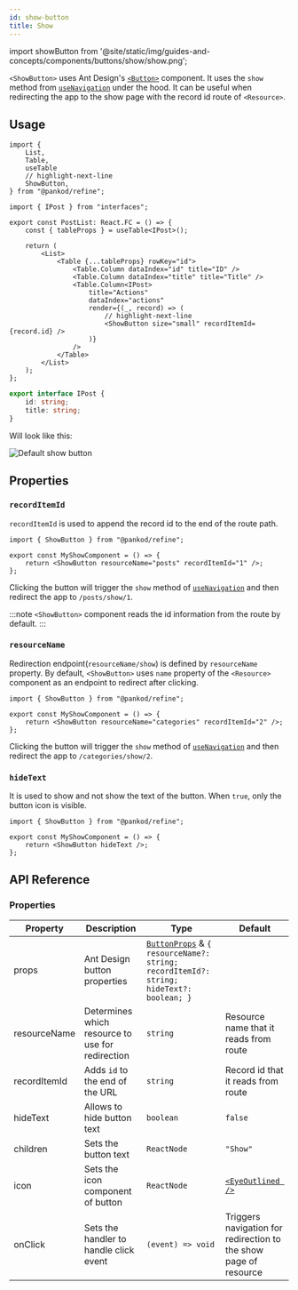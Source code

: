 ```yaml
---
id: show-button
title: Show
---
```


import showButton from '@site/static/img/guides-and-concepts/components/buttons/show/show.png';

`<ShowButton>` uses Ant Design's [`<Button>`](https://ant.design/components/button/) component. It uses the `show` method from [`useNavigation`](/api-references/hooks/navigation/useNavigation.md) under the hood. It can be useful when redirecting the app to the show page with the record id route of `<Resource>`.

## Usage

```tsx
import {
    List,
    Table,
    useTable
    // highlight-next-line
    ShowButton,
} from "@pankod/refine";

import { IPost } from "interfaces";

export const PostList: React.FC = () => {
    const { tableProps } = useTable<IPost>();

    return (
        <List>
            <Table {...tableProps} rowKey="id">
                <Table.Column dataIndex="id" title="ID" />
                <Table.Column dataIndex="title" title="Title" />
                <Table.Column<IPost>
                    title="Actions"
                    dataIndex="actions"
                    render={(_, record) => (
                        // highlight-next-line
                        <ShowButton size="small" recordItemId={record.id} />
                    )}
                />
            </Table>
        </List>
    );
};
```

```ts
export interface IPost {
    id: string;
    title: string;
}
```

Will look like this:

<div class="img-container">
    <div class="window">
        <div class="control red"></div>
        <div class="control orange"></div>
        <div class="control green"></div>
    </div>
    <img src={showButton} alt="Default show button" />
</div>

## Properties

### `recordItemId`

`recordItemId` is used to append the record id to the end of the route path.

```tsx
import { ShowButton } from "@pankod/refine";

export const MyShowComponent = () => {
    return <ShowButton resourceName="posts" recordItemId="1" />;
};
```

Clicking the button will trigger the `show` method of [`useNavigation`](/api-references/hooks/navigation/useNavigation.md) and then redirect the app to `/posts/show/1`.

:::note
`<ShowButton>` component reads the id information from the route by default.
:::

### `resourceName`

Redirection endpoint(`resourceName/show`) is defined by `resourceName` property. By default, `<ShowButton>` uses `name` property of the `<Resource>` component as an endpoint to redirect after clicking.

```tsx
import { ShowButton } from "@pankod/refine";

export const MyShowComponent = () => {
    return <ShowButton resourceName="categories" recordItemId="2" />;
};
```

Clicking the button will trigger the `show` method of [`useNavigation`](/api-references/hooks/navigation/useNavigation.md) and then redirect the app to `/categories/show/2`.

### `hideText`

It is used to show and not show the text of the button. When `true`, only the button icon is visible.

```tsx
import { ShowButton } from "@pankod/refine";

export const MyShowComponent = () => {
    return <ShowButton hideText />;
};
```

## API Reference

### Properties

| Property     | Description                                      | Type                                                                                                                                | Default                                                          |
| ------------ | ------------------------------------------------ | ----------------------------------------------------------------------------------------------------------------------------------- | ---------------------------------------------------------------- |
| props        | Ant Design button properties                     | [`ButtonProps`](https://ant.design/components/button/#API) & `{ resourceName?: string; recordItemId?: string; hideText?: boolean; }` |                                                                  |
| resourceName | Determines which resource to use for redirection | `string`                                                                                                                            | Resource name that it reads from route                           |
| recordItemId | Adds `id` to the end of the URL                  | `string`                                                                                                                            | Record id that it reads from route                               |
| hideText     | Allows to hide button text                       | `boolean`                                                                                                                           | `false`                                                          |
| children     | Sets the button text                             | `ReactNode`                                                                                                                         | `"Show"`                                                         |
| icon         | Sets the icon component of button                | `ReactNode`                                                                                                                         | [`<EyeOutlined />`](https://ant.design/components/icon/)         |
| onClick      | Sets the handler to handle click event           | `(event) => void`                                                                                                                   | Triggers navigation for redirection to the show page of resource |
